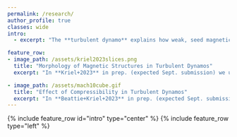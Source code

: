 ```yaml
---
permalink: /research/
author_profile: true
classes: wide
intro:
  - excerpt: "The **turbulent dynamo** explains how weak, seed magnetic fields produced in the early Universe, are amplified by turbulent motions to the levels we observe today. At first, turbulent motions grow magnetic fields exponentially fast in time, until magnetic fields reach close equipartition with turbulent kinetic fields, at which point magnetic fields saturate and are subsequently maintained by background turbulent fields."

feature_row:
- image_path: /assets/kriel2023slices.png
  title: "Morphology of Magnetic Structures in Turbulent Dynamos"
  excerpt: "In **Kriel+2023** in prep. (expected Sept. submission) we use new methods for characterising magnetic structures in plasmas, to established a clear relationship between the local morphology of magnetic fields and global flow properties. We show that turbulent, subsonic environments (**top row panels**), like the warm phase of the ISM, for example, produce magnetic fields that form folded structures that concentrate magnetic energy on the smallest scales allowed by dissipation processes. Conversely, in supersonically-moving (**bottom row panels**) flows, like in the cold phase of the ISM, shocks violently reorganise magnetic fields into larger-scale structures associated with denser regions of plasma, which appear to become independent of magnetic dissipation."

- image_path: /assets/mach10cube.gif
  title: "Effect of Compressibility in Turbulent Dynamos"
  excerpt: "In **Beattie+Kriel+2023** in prep. (expected Sept. submission) we explain how compressibility reduces the overall dynamo efficiency (growth rate and saturated energy level) by enabling the exchange of kinetic energy between solenoidal and compressive motions. While compressed regions of plasma can lead to growth in magnetic fields, these moments of growth are short-lived (compression is soon followed by dilation), and leaves a net-negative impact on the growth of magnetic fields."
---
```


{% include feature_row id="intro" type="center" %}
{% include feature_row type="left" %}

